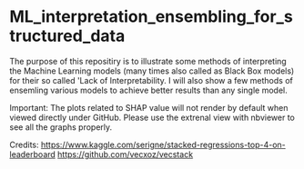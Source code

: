 # ML_interpretation_ensembling_for_structured_data
The purpose of this repositiry is to illustrate some methods of interpreting the Machine Learning models 
(many times also called as Black Box models) for their so called 'Lack of Interpretability. 
I will also show a few methods of ensemling various models to achieve better results than any single model.

Important: The plots related to SHAP value will not render by default when viewed directly under GitHub.
Please use the extrenal view with nbviewer to see all the graphs properly.

Credits: 
https://www.kaggle.com/serigne/stacked-regressions-top-4-on-leaderboard
https://github.com/vecxoz/vecstack

